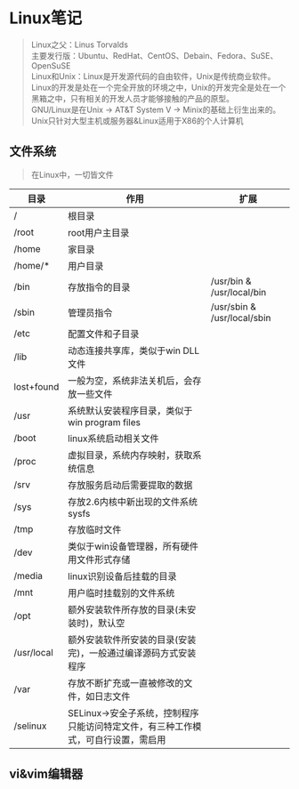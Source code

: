 # Linux笔记

> Linux之父：Linus Torvalds  
> 主要发行版：Ubuntu、RedHat、CentOS、Debain、Fedora、SuSE、OpenSuSE  
> Linux和Unix：Linux是开发源代码的自由软件，Unix是传统商业软件。Linux的开发是处在一个完全开放的环境之中，Unix的开发完全是处在一个黑箱之中，只有相关的开发人员才能够接触的产品的原型。  
> GNU/Linux是在Unix -> AT&T System V -> Minix的基础上衍生出来的。  
> Unix只针对大型主机或服务器&Linux适用于X86的个人计算机  

## 文件系统

> 在Linux中，一切皆文件

| 目录 | 作用 | 扩展 |
| ---- | ---- | ---- |
| / | 根目录 | |
| /root | root用户主目录 | |
| /home | 家目录 | |
|/home/*|用户目录| |
|/bin| 存放指令的目录 | /usr/bin & /usr/local/bin |
| /sbin |管理员指令|/usr/sbin & /usr/local/sbin|
|/etc|配置文件和子目录| |
|/lib|动态连接共享库，类似于win DLL文件||
|lost+found|一般为空，系统非法关机后，会存放一些文件||
|/usr|系统默认安装程序目录，类似于win program files||
|/boot|linux系统启动相关文件||
|/proc|虚拟目录，系统内存映射，获取系统信息||
|/srv|存放服务启动后需要提取的数据||
|/sys|存放2.6内核中新出现的文件系统sysfs||
|/tmp|存放临时文件||
|/dev|类似于win设备管理器，所有硬件用文件形式存储||
|/media|linux识别设备后挂载的目录||
|/mnt|用户临时挂载别的文件系统||
|/opt|额外安装软件所存放的目录(未安装时)，默认空||
|/usr/local|额外安装软件所安装的目录(安装完)，一般通过编译源码方式安装程序||
|/var|存放不断扩充或一直被修改的文件，如日志文件||
|/selinux|SELinux->安全子系统，控制程序只能访问特定文件，有三种工作模式，可自行设置，需启用||

## vi&vim编辑器
